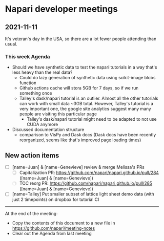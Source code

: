 # Napari developer meetings

## 2021-11-11

It's veteran's day in the USA, so there are a lot fewer people attending than usual.

### This week Agenda

- Should we have synthetic data to test the napari tutorials in a way that's less heavy than the real data?
  - Could do lazy generation of synthetic data using scikit-image blobs function 
  - Github actions cache will stora 5GB for 7 days, so if we run something once 
  - Talley's dask/napari tutorial is an outlier. Almost all the other tutorials can work with small data ~3GB total. However, Talley's tutorial is a very important one, the google site analytics suggest many many people are visiting this particular page
    - Talley's dask/napari tutorial might need to be adapted to not use CUDA anymore
- Discussed documentation structure
  - comparison to VisPy and Dask docs (Dask docs have been recently reorganized, seems like that's improved page loading times)

## New action items
- [ ] [name=Juan] & [name=Genevieve] review & merge Melissa's PRs
  - [ ] Capitalization PR: https://github.com/napari/napari.github.io/pull/284 ([name=Juan] & [name=Genevieve])
  - [ ] TOC reorg PR: https://github.com/napari/napari.github.io/pull/285 ([name=Juan] & [name=Genevieve])
- [ ] [name=Talley] Put smaller subset of lattice light sheet demo data (with just 2 timepoints) on dropbox for tutorial CI

------

At the end of the meeting:
- Copy the contents of this document to a new file in https://github.com/napari/meeting-notes
- Clear out the Agenda from last meeting
